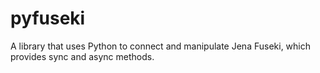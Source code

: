 # pyfuseki
A library that uses Python to connect and manipulate Jena Fuseki, which provides sync and async methods.
